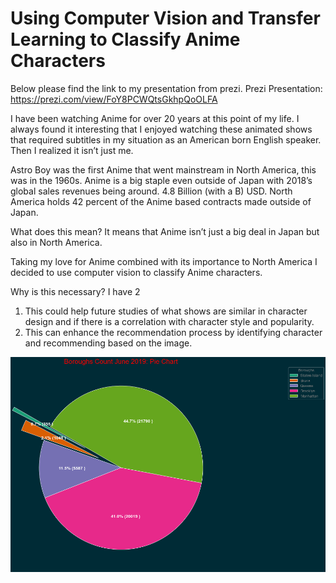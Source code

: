 # Using Computer Vision and Transfer Learning to Classify Anime Characters

Below please find the link to my presentation from prezi.
Prezi Presentation: https://prezi.com/view/FoY8PCWQtsGkhpQoOLFA

I have been watching Anime for over 20 years at this point of my life. I always found it interesting that I enjoyed watching these animated shows that required subtitles in my situation as an American born English speaker. Then I realized it isn’t just me.

Astro Boy was the first Anime that went mainstream in North America, this was in the 1960s.
Anime is a big staple even outside of Japan with 2018’s global sales revenues being around. 4.8 Billion (with a B) USD. North America holds 42 percent of the Anime based contracts made outside of Japan. 

 What does this mean? It means that Anime isn’t just a big deal in Japan but also in North America.

Taking my love for Anime combined with its importance to North America I decided to use computer vision to classify Anime characters.

Why is this necessary? I have 2

1.	This could help future studies of what shows are similar in character design and if there is a correlation with character style and popularity.
2.	This can enhance the recommendation process by identifying character and recommending based on the image.






![image](https://github.com/jonathanl1220/AirbnbCovidAnalysis/blob/master/img/PieChartJune2019.png)
